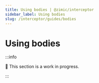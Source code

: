 ```yaml
---
title: Using bodies | @zimic/interceptor
sidebar_label: Using bodies
slug: /interceptor/guides/bodies
---
```


# Using bodies

:::info

🚧 This section is a work in progress.

:::

